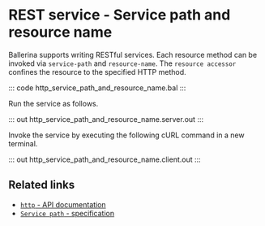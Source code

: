 # REST service - Service path and resource name

Ballerina supports writing RESTful services. Each resource method can be invoked via `service-path` and `resource-name`. The `resource accessor` confines the resource to the specified HTTP method.

::: code http_service_path_and_resource_name.bal :::

Run the service as follows.

::: out http_service_path_and_resource_name.server.out :::

Invoke the service by executing the following cURL command in a new terminal.

::: out http_service_path_and_resource_name.client.out :::

## Related links
- [`http` - API documentation](https://lib.ballerina.io/ballerina/http/latest/)
- [`Service path` - specification](https://ballerina.io/spec/http/#222-service-base-path)
